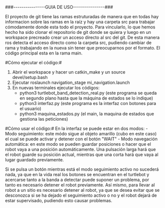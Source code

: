 ###----------------GUIA DE USO----------------###

El proyecto de git tiene las ramas estruturadas de manera que en todas hay informacion sobre las ramas en la raíz y hay una carpeta src para trabajar cómodamente donde esta todo el proyecto.
Para vincularlo, lo que hemos hecho ha sido clonar el repositorio de git donde se quiera y luego en un workspace precreado crear un acceso directo al src del git. De esta manera ros detecta el acceso directo como la carpeta src, pudiendo cambiar de rama y trabajando en la nueva sin tener que preocuparnos por el formato.
El código principal esta en la rama main.

#Cómo ejecutar el código:#
1. Abrir el workspace y hacer un catkin_make y un source devel/setup.bash
2. Ejecutar roslaunch navigation_stage mi_navigation.launch
3. En nuevas terminales ejecutar los códigos:
	- python3 turtlebot_band_detection_real.py (este programa se queda en segundo plano hasta que la máquina de estados se lo indique)
	- python3 interfaz.py (este programa es la interfaz con botones para el usuario)
	- python3 maquina_estados.py (el main, la maquina de estados que gestiona las peticiones)
	
	
#Cómo usar el código:#
En la interfaz se puede estar en dos modos:
	- Modo seguimiento: este módo sigue al objeto amarillo (cubo en este caso) el cual se puede activar y detener con el botón "WAIT"
	- Modo navegación automática: en este modo se pueden guardar posiciones o hacer que el robot vaya a una posición automáticamente. Una pulsación larga hará que el robot guarde su posición actual, mientras que una corta hará que vaya al lugar guardado previamente.

Si se pulsa un botón mientras está el modo seguimiento activo no sucederá nada, ya que en la vida real los botones se encuentran en el turtlebot y acercarse tanto a la banda a detectar puede suponer un problema, por tanto es necesario detener el robot previamente. Así mismo, para llevar al robot a un sitio es necesario detener al robot, ya que se desea evitar que se desconozca si se ha dejado el seguimiento activo o no y el robot dejará de estar supervisado, pudiendo esto causar problemas.
